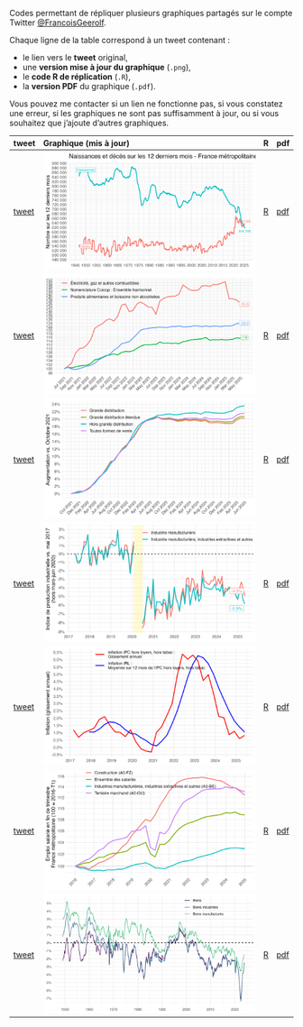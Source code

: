 Codes permettant de répliquer plusieurs graphiques partagés sur le
compte Twitter [@FrancoisGeerolf](https://twitter.com/FrancoisGeerolf).

Chaque ligne de la table correspond à un tweet contenant :

-   le lien vers le **tweet** original,
-   une **version mise à jour du graphique** (`.png`),
-   le **code R de réplication** (`.R`),
-   la **version PDF** du graphique (`.pdf`).

Vous pouvez me contacter si un lien ne fonctionne pas, si vous constatez
une erreur, si les graphiques ne sont pas suffisamment à jour, ou si
vous souhaitez que j’ajoute d’autres graphiques.

<table>
<colgroup>
<col style="width: 6%" />
<col style="width: 85%" />
<col style="width: 3%" />
<col style="width: 4%" />
</colgroup>
<thead>
<tr>
<th style="text-align: left;">tweet</th>
<th style="text-align: left;">Graphique (mis à jour)</th>
<th style="text-align: left;">R</th>
<th style="text-align: left;">pdf</th>
</tr>
</thead>
<tbody>
<tr>
<td style="text-align: left;"><a
href="https://x.com/FrancoisGeerolf/status/1879257670223573007">tweet</a></td>
<td style="text-align: left;"><img src="png/1879257670223573007.png"
alt="Naissances et décès: 627 895 naissances vs. 627 894 décès, selon l’Insee !" /></td>
<td style="text-align: left;"><a
href="https://github.com/Francois-Geerolf/twitter/blob/main/R/1879257670223573007.R">R</a></td>
<td style="text-align: left;"><a
href="https://github.com/Francois-Geerolf/twitter/blob/main/pdf/1879257670223573007.pdf">pdf</a></td>
</tr>
<tr>
<td style="text-align: left;"><a
href="https://x.com/FrancoisGeerolf/status/1832855610448048625">tweet</a></td>
<td style="text-align: left;"><img src="png/1832855610448048625.png"
alt="Inflation Juillet 2021-2024: IPCH, énergie, alimentation" /></td>
<td style="text-align: left;"><a
href="https://github.com/Francois-Geerolf/twitter/blob/main/R/1832855610448048625.R">R</a></td>
<td style="text-align: left;"><a
href="https://github.com/Francois-Geerolf/twitter/blob/main/pdf/1832855610448048625.pdf">pdf</a></td>
</tr>
<tr>
<td style="text-align: left;"><a
href="https://x.com/FrancoisGeerolf/status/1826530570236469418">tweet</a></td>
<td style="text-align: left;"><img src="png/1826530570236469418.png"
alt="Hausse des prix dans la grande distribution (Octobre 2021 -)" /></td>
<td style="text-align: left;"><a
href="https://github.com/Francois-Geerolf/twitter/blob/main/R/1826530570236469418.R">R</a></td>
<td style="text-align: left;"><a
href="https://github.com/Francois-Geerolf/twitter/blob/main/pdf/1826530570236469418.pdf">pdf</a></td>
</tr>
<tr>
<td style="text-align: left;"><a
href="https://x.com/FrancoisGeerolf/status/1816121032928874928">tweet</a></td>
<td style="text-align: left;"><img src="png/1816121032928874928.png"
alt="Indice de production industrielle vs. Mai 2017" /></td>
<td style="text-align: left;"><a
href="https://github.com/Francois-Geerolf/twitter/blob/main/R/1816121032928874928.R">R</a></td>
<td style="text-align: left;"><a
href="https://github.com/Francois-Geerolf/twitter/blob/main/pdf/1816121032928874928.pdf">pdf</a></td>
</tr>
<tr>
<td style="text-align: left;"><a
href="https://x.com/FrancoisGeerolf/status/1519713704857718784">tweet</a></td>
<td style="text-align: left;"><img src="png/1519713704857718784.png"
alt="Inflation des loyers" /></td>
<td style="text-align: left;"><a
href="https://github.com/Francois-Geerolf/twitter/blob/main/R/1519713704857718784.R">R</a></td>
<td style="text-align: left;"><a
href="https://github.com/Francois-Geerolf/twitter/blob/main/pdf/1519713704857718784.pdf">pdf</a></td>
</tr>
<tr>
<td style="text-align: left;"><a
href="https://x.com/FrancoisGeerolf/status/1487713516127768576">tweet</a></td>
<td style="text-align: left;"><img src="png/1487713516127768576.png"
alt="Emploi Trimestriel (2016T1-)" /></td>
<td style="text-align: left;"><a
href="https://github.com/Francois-Geerolf/twitter/blob/main/R/1487713516127768576.R">R</a></td>
<td style="text-align: left;"><a
href="https://github.com/Francois-Geerolf/twitter/blob/main/pdf/1487713516127768576.pdf">pdf</a></td>
</tr>
<tr>
<td style="text-align: left;"><a
href="https://x.com/FrancoisGeerolf/status/1487364702841749504">tweet</a></td>
<td style="text-align: left;"><img src="png/1487364702841749504.png"
alt="library(rsdmx)" /></td>
<td style="text-align: left;"><a
href="https://github.com/Francois-Geerolf/twitter/blob/main/R/1487364702841749504.R">R</a></td>
<td style="text-align: left;"><a
href="https://github.com/Francois-Geerolf/twitter/blob/main/pdf/1487364702841749504.pdf">pdf</a></td>
</tr>
</tbody>
</table>
